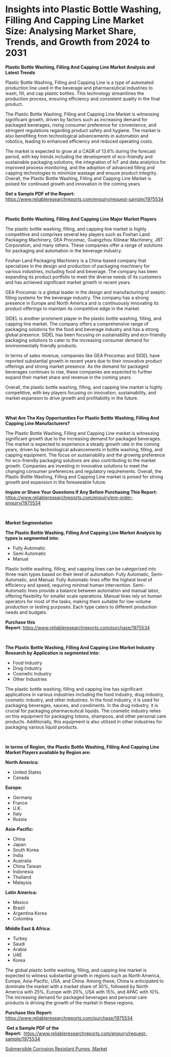 <p><h1>Insights into Plastic Bottle Washing, Filling And Capping Line Market Size: Analysing Market Share, Trends, and Growth from 2024 to 2031</h1></p><p><strong>Plastic Bottle Washing, Filling And Capping Line Market Analysis and Latest Trends</strong></p>
<p><p>Plastic Bottle Washing, Filling and Capping Line is a type of automated production line used in the beverage and pharmaceutical industries to wash, fill, and cap plastic bottles. This technology streamlines the production process, ensuring efficiency and consistent quality in the final product.</p><p>The Plastic Bottle Washing, Filling and Capping Line Market is witnessing significant growth, driven by factors such as increasing demand for packaged beverages, rising consumer preference for convenience, and stringent regulations regarding product safety and hygiene. The market is also benefiting from technological advancements in automation and robotics, leading to enhanced efficiency and reduced operating costs.</p><p>The market is expected to grow at a CAGR of 13.6% during the forecast period, with key trends including the development of eco-friendly and sustainable packaging solutions, the integration of IoT and data analytics for improved process monitoring, and the adoption of advanced filling and capping technologies to minimize wastage and ensure product integrity. Overall, the Plastic Bottle Washing, Filling and Capping Line Market is poised for continued growth and innovation in the coming years.</p></p>
<p><strong>Get a Sample PDF of the Report:&nbsp;</strong> <a href="https://www.reliableresearchreports.com/enquiry/request-sample/1975534">https://www.reliableresearchreports.com/enquiry/request-sample/1975534</a></p>
<p>&nbsp;</p>
<p><strong>Plastic Bottle Washing, Filling And Capping Line Major Market Players</strong></p>
<p><p>The plastic bottle washing, filling, and capping line market is highly competitive and comprises several key players such as Foshan Land Packaging Machinery, GEA Procomac, Guangzhou Xilinear Machinery, JBT Corporation, and many others. These companies offer a range of solutions for packaging and automation in the beverage industry.</p><p>Foshan Land Packaging Machinery is a China-based company that specializes in the design and production of packaging machinery for various industries, including food and beverage. The company has been expanding its product portfolio to meet the diverse needs of its customers and has achieved significant market growth in recent years.</p><p>GEA Procomac is a global leader in the design and manufacturing of aseptic filling systems for the beverage industry. The company has a strong presence in Europe and North America and is continuously innovating its product offerings to maintain its competitive edge in the market.</p><p>SIDEL is another prominent player in the plastic bottle washing, filling, and capping line market. The company offers a comprehensive range of packaging solutions for the food and beverage industry and has a strong global presence. SIDEL has been focusing on sustainability and eco-friendly packaging solutions to cater to the increasing consumer demand for environmentally friendly products.</p><p>In terms of sales revenue, companies like GEA Procomac and SIDEL have reported substantial growth in recent years due to their innovative product offerings and strong market presence. As the demand for packaged beverages continues to rise, these companies are expected to further expand their market share and revenue in the coming years.</p><p>Overall, the plastic bottle washing, filling, and capping line market is highly competitive, with key players focusing on innovation, sustainability, and market expansion to drive growth and profitability in the future.</p></p>
<p>&nbsp;</p>
<p><strong>What Are The Key Opportunities For Plastic Bottle Washing, Filling And Capping Line Manufacturers?</strong></p>
<p><p>The Plastic Bottle Washing, Filling and Capping Line market is witnessing significant growth due to the increasing demand for packaged beverages. The market is expected to experience a steady growth rate in the coming years, driven by technological advancements in bottle washing, filling, and capping equipment. The focus on sustainability and the growing preference for eco-friendly packaging solutions are also contributing to the market growth. Companies are investing in innovative solutions to meet the changing consumer preferences and regulatory requirements. Overall, the Plastic Bottle Washing, Filling and Capping Line market is poised for strong growth and expansion in the foreseeable future.</p></p>
<p><strong>Inquire or Share Your Questions If Any Before Purchasing This Report:</strong> <a href="https://www.reliableresearchreports.com/enquiry/pre-order-enquiry/1975534">https://www.reliableresearchreports.com/enquiry/pre-order-enquiry/1975534</a></p>
<p>&nbsp;</p>
<p><strong>Market Segmentation</strong></p>
<p><strong>The Plastic Bottle Washing, Filling And Capping Line Market Analysis by types is segmented into:</strong></p>
<p><ul><li>Fully Automatic</li><li>Semi Automatic</li><li>Manual</li></ul></p>
<p><p>Plastic bottle washing, filling, and capping lines can be categorized into three main types based on their level of automation: Fully Automatic, Semi-Automatic, and Manual. Fully Automatic lines offer the highest level of efficiency and speed, requiring minimal human intervention. Semi-Automatic lines provide a balance between automation and manual labor, offering flexibility for smaller scale operations. Manual lines rely on human operators for most of the tasks, making them suitable for low-volume production or testing purposes. Each type caters to different production needs and budgets.</p></p>
<p><strong>Purchase this Report:&nbsp;</strong><a href="https://www.reliableresearchreports.com/purchase/1975534">https://www.reliableresearchreports.com/purchase/1975534</a></p>
<p>&nbsp;</p>
<p><strong>The Plastic Bottle Washing, Filling And Capping Line Market Industry Research by Application is segmented into:</strong></p>
<p><ul><li>Food Industry</li><li>Drug Industry</li><li>Cosmetic Industry</li><li>Other Industries</li></ul></p>
<p><p>The plastic bottle washing, filling and capping line has significant applications in various industries including the food industry, drug industry, cosmetic industry, and other industries. In the food industry, it is used for packaging beverages, sauces, and condiments. In the drug industry, it is crucial for packaging pharmaceutical liquids. The cosmetic industry relies on this equipment for packaging lotions, shampoos, and other personal care products. Additionally, this equipment is also utilized in other industries for packaging various liquid products.</p></p>
<p>&nbsp;</p>
<p><strong>In terms of Region, the Plastic Bottle Washing, Filling And Capping Line Market Players available by Region are:</strong></p>
<p>
    <p> <strong> North America: </strong>
        <ul>
            <li>United States</li>
            <li>Canada</li>
        </ul>
        </p> 
    <p> <strong> Europe: </strong>
        <ul>
            <li>Germany</li>
            <li>France</li>
            <li>U.K.</li>
            <li>Italy</li>
            <li>Russia</li>
        </ul>
        </p> 
    <p> <strong> Asia-Pacific: </strong>
        <ul>
            <li>China</li>
            <li>Japan</li>
            <li>South Korea</li>
            <li>India</li>
            <li>Australia</li>
            <li>China Taiwan</li>
            <li>Indonesia</li>
            <li>Thailand</li>
            <li>Malaysia</li>
        </ul>
        </p> 
    <p> <strong> Latin America: </strong>
        <ul>
            <li>Mexico</li>
            <li>Brazil</li>
            <li>Argentina Korea</li>
            <li>Colombia</li>
        </ul>
        </p> 
    <p> <strong> Middle East & Africa: </strong>
        <ul>
            <li>Turkey</li>
            <li>Saudi</li>
            <li>Arabia</li>
            <li>UAE</li>
            <li>Korea</li>
        </ul>
    </p>
    </p>
<p><p>The global plastic bottle washing, filling, and capping line market is expected to witness substantial growth in regions such as North America, Europe, Asia-Pacific, USA, and China. Among these, China is anticipated to dominate the market with a market share of 30%, followed by North America with 25%, Europe with 20%, USA with 15%, and APAC with 10%. The increasing demand for packaged beverages and personal care products is driving the growth of the market in these regions.</p></p>
<p><strong>Purchase this Report: </strong><a href="https://www.reliableresearchreports.com/purchase/1975534">https://www.reliableresearchreports.com/purchase/1975534</a></p>
<p>&nbsp;<strong>Get a Sample PDF of the Report:&nbsp;&nbsp;</strong><a href="https://www.reliableresearchreports.com/enquiry/request-sample/1975534">https://www.reliableresearchreports.com/enquiry/request-sample/1975534</a></p>
<p><strong></strong></p>
<p><p><a href="https://carnation-joke-41f.notion.site/Global-Submersible-Corrosion-Resistant-Pumps-Market-by-Types-Applications-and-Major-Players-with-3d4c053f10404a81bf3a82d878c94d56">Submersible Corrosion Resistant Pumps  Market</a></p></p>